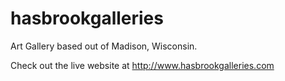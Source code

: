# hasbrookgalleries
Art Gallery based out of Madison, Wisconsin.

Check out the live website at http://www.hasbrookgalleries.com
